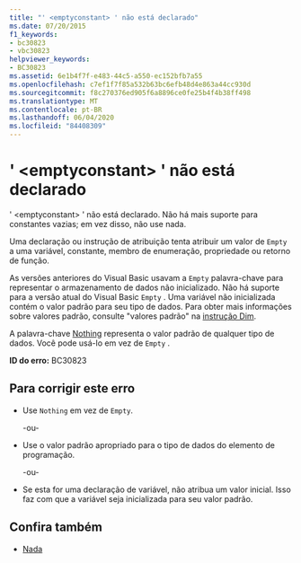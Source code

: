 ```yaml
---
title: "' <emptyconstant> ' não está declarado"
ms.date: 07/20/2015
f1_keywords:
- bc30823
- vbc30823
helpviewer_keywords:
- BC30823
ms.assetid: 6e1b4f7f-e483-44c5-a550-ec152bfb7a55
ms.openlocfilehash: c7ef1f7f85a532b63bc6efb48d4e863a44cc930d
ms.sourcegitcommit: f8c270376ed905f6a8896ce0fe25b4f4b38ff498
ms.translationtype: MT
ms.contentlocale: pt-BR
ms.lasthandoff: 06/04/2020
ms.locfileid: "84408309"
---
```

# <a name="emptyconstant-is-not-declared"></a>' \<emptyconstant> ' não está declarado
' \<emptyconstant> ' não está declarado. Não há mais suporte para constantes vazias; em vez disso, não use nada.  
  
 Uma declaração ou instrução de atribuição tenta atribuir um valor de `Empty` a uma variável, constante, membro de enumeração, propriedade ou retorno de função.  
  
 As versões anteriores do Visual Basic usavam a `Empty` palavra-chave para representar o armazenamento de dados não inicializado. Não há suporte para a versão atual do Visual Basic `Empty` . Uma variável não inicializada contém o valor padrão para seu tipo de dados. Para obter mais informações sobre valores padrão, consulte "valores padrão" na [instrução Dim](../language-reference/statements/dim-statement.md).  
  
 A palavra-chave [Nothing](../language-reference/nothing.md) representa o valor padrão de qualquer tipo de dados. Você pode usá-lo em vez de `Empty` .  
  
 **ID do erro:** BC30823  
  
## <a name="to-correct-this-error"></a>Para corrigir este erro  
  
- Use `Nothing` em vez de `Empty`.  
  
     -ou-  
  
- Use o valor padrão apropriado para o tipo de dados do elemento de programação.  
  
     -ou-  
  
- Se esta for uma declaração de variável, não atribua um valor inicial. Isso faz com que a variável seja inicializada para seu valor padrão.  
  
## <a name="see-also"></a>Confira também

- [Nada](../language-reference/nothing.md)
